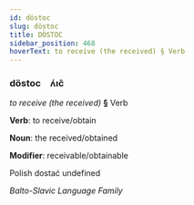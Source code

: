 ```yaml
---
id: döstoc
slug: döstoc
title: DÖSTOC
sidebar_position: 468
hoverText: to receive (the received) § Verb
---
```


### döstoc&emsp;<span kind="abugida">ʌ́ıc̄</span>

*to receive (the received)* **§** Verb

**Verb**: to receive/obtain

**Noun**: the received/obtained

**Modifier**: receivable/obtainable

Polish dostać undefined

*Balto-Slavic Language Family*